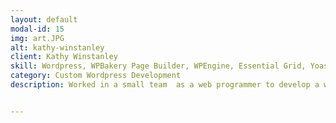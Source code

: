 ```yaml
---
layout: default
modal-id: 15
img: art.JPG
alt: kathy-winstanley 
client: Kathy Winstanley
skill: Wordpress, WPBakery Page Builder, WPEngine, Essential Grid, Yoast SEO, PHP, HTML, CSS, JavaScript, Ajax, Plugin Development, Theme Customization
category: Custom Wordpress Development
description: Worked in a small team  as a web programmer to develop a website to showcase a searchable gallery which includes elegant water colors, oils, florals, landscapes and places created by Kathy Winstanley. <br>Following are some specific tasks that I have worked on. <ul><li>Designed web pages using WPBakery Page Builder</li><li>Customized plugin development</li><li>Customized theme</li><li>Set up gallery with Essential Grid</li><li>Mobile Responsive Development for the site</li><li>Search optimization with Yoast SEO</li><li>Manage/Backup/Migrate website within WPEngine Dev, Staging, and Production</li></ul><br><button name="button2" onclick="window.open('https://kathywinstanley.com/')"> View Site</button>


---
```

